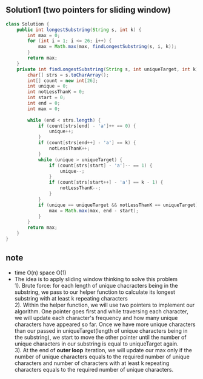## Solution1 (two pointers for sliding window)
``` java
class Solution {
    public int longestSubstring(String s, int k) {
        int max = 0;
        for (int i = 1; i <= 26; i++) {
            max = Math.max(max, findLongestSubstring(s, i, k));
        }
        return max;
    }
    private int findLongestSubstring(String s, int uniqueTarget, int k) {
        char[] strs = s.toCharArray();
        int[] count = new int[26];
        int unique = 0;
        int notLessThanK = 0;
        int start = 0;
        int end = 0;
        int max = 0;
        
        while (end < strs.length) {
            if (count[strs[end] - 'a']++ == 0) {
                unique++;
            }
            if (count[strs[end++] - 'a'] == k) {
                notLessThanK++;
            }
            while (unique > uniqueTarget) {
                if (count[strs[start] - 'a']-- == 1) {
                    unique--;
                }
                if (count[strs[start++] - 'a'] == k - 1) {
                    notLessThanK--;
                }
            }
            if (unique == uniqueTarget && notLessThanK == uniqueTarget) {
                max = Math.max(max, end - start);   
            }
        } 
        return max;
    }
}
```
## note
* time O(n) space O(1)
* The idea is to apply sliding window thinking to solve this problem </br>
1). Brute force: for each length of unique chacracters being in the substring, we pass to our helper function to calculate its 
longest substring with at least k repeating characters </br>
2). Within the helper function, we will use two pointers to implement our algorithm. One pointer goes first and while 
traversing each character, we will update each character's frequency and how many unique characters have appeared so far. 
Once we have more unique characters than our passed in uniqueTarget(length of unique characters being in the substring), 
we start to move the other pointer until the number of unique characters in our substring is equal to uniqueTarget again. </br>
3). At the end of <strong>outer loop</strong> iteration, we will update our max only if the number of unique characters equals to the required 
number of unique characters and number of characters with at least k repeating characters equals to the required number 
of unique characters.
